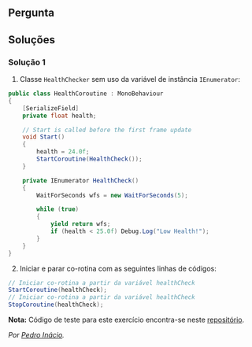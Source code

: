 ## Pergunta



## Soluções

### Solução 1

1. Classe `HealthChecker` sem uso da variável de instância `IEnumerator`:

```cs
public class HealthCoroutine : MonoBehaviour
{
    [SerializeField]
    private float health;

    // Start is called before the first frame update
    void Start()
    {
        health = 24.0f;
        StartCoroutine(HealthCheck());
    }

    private IEnumerator HealthCheck()
    {
        WaitForSeconds wfs = new WaitForSeconds(5);

        while (true)
        {
            yield return wfs;
            if (health < 25.0f) Debug.Log("Low Health!");
        }
    }
}
```

2. Iniciar e parar co-rotina com as seguintes linhas de códigos:

```cs
// Iniciar co-rotina a partir da variável healthCheck
StartCoroutine(healthCheck);
// Iniciar co-rotina a partir da variável healthCheck
StopCoroutine(healthCheck);
```

**Nota:** Código de teste para este exercício encontra-se neste
[repositório](https://github.com/PmaiWoW/LP2_Github_Exercises).

*Por [Pedro Inácio](https://github.com/PmaiWoW).*